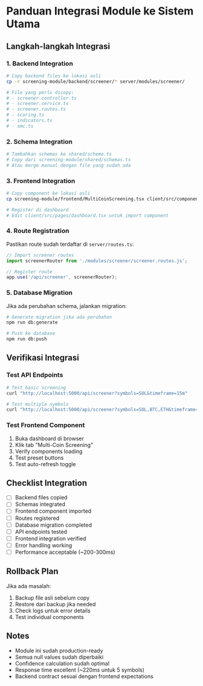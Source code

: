 # Panduan Integrasi Module ke Sistem Utama

## Langkah-langkah Integrasi

### 1. Backend Integration

```bash
# Copy backend files ke lokasi asli
cp -r screening-module/backend/screener/* server/modules/screener/

# File yang perlu dicopy:
# - screener.controller.ts
# - screener.service.ts
# - screener.routes.ts
# - scoring.ts
# - indicators.ts
# - smc.ts
```

### 2. Schema Integration

```bash
# Tambahkan schemas ke shared/schema.ts
# Copy dari screening-module/shared/schemas.ts
# Atau merge manual dengan file yang sudah ada
```

### 3. Frontend Integration

```bash
# Copy component ke lokasi asli
cp screening-module/frontend/MultiCoinScreening.tsx client/src/components/

# Register di dashboard
# Edit client/src/pages/dashboard.tsx untuk import component
```

### 4. Route Registration

Pastikan route sudah terdaftar di `server/routes.ts`:

```typescript
// Import screener routes
import screenerRouter from './modules/screener/screener.routes.js';

// Register route
app.use('/api/screener', screenerRouter);
```

### 5. Database Migration

Jika ada perubahan schema, jalankan migration:

```bash
# Generate migration jika ada perubahan
npm run db:generate

# Push ke database
npm run db:push
```

## Verifikasi Integrasi

### Test API Endpoints

```bash
# Test basic screening
curl "http://localhost:5000/api/screener?symbols=SOL&timeframe=15m"

# Test multiple symbols
curl "http://localhost:5000/api/screener?symbols=SOL,BTC,ETH&timeframe=15m"
```

### Test Frontend Component

1. Buka dashboard di browser
2. Klik tab "Multi-Coin Screening"
3. Verify components loading
4. Test preset buttons
5. Test auto-refresh toggle

## Checklist Integration

- [ ] Backend files copied
- [ ] Schemas integrated
- [ ] Frontend component imported
- [ ] Routes registered
- [ ] Database migration completed
- [ ] API endpoints tested
- [ ] Frontend integration verified
- [ ] Error handling working
- [ ] Performance acceptable (~200-300ms)

## Rollback Plan

Jika ada masalah:

1. Backup file asli sebelum copy
2. Restore dari backup jika needed
3. Check logs untuk error details
4. Test individual components

## Notes

- Module ini sudah production-ready
- Semua null values sudah diperbaiki
- Confidence calculation sudah optimal
- Response time excellent (~220ms untuk 5 symbols)
- Backend contract sesuai dengan frontend expectations
